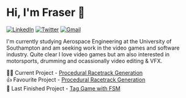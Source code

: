 # Hi, I'm Fraser 👋

[![LinkedIn](https://img.shields.io/badge/linkedin-%230077B5.svg?style=for-the-badge&logo=linkedin&logoColor=white)](https://www.linkedin.com/in/frasercurry/)
[![Twitter](https://img.shields.io/badge/Twitter-%231DA1F2.svg?style=for-the-badge&logo=Twitter&logoColor=white)](https://twitter.com/FraserCurry)
[![Gmail](https://img.shields.io/badge/Gmail-D14836?style=for-the-badge&logo=gmail&logoColor=white)](mailto:fraserjcurry@gmail.com)

<!--
When videos are posted:
[![YouTube](https://img.shields.io/badge/YouTube-%23FF0000.svg?style=for-the-badge&logo=YouTube&logoColor=white)](https://www.youtube.com/channel/UCG1ebn1PvyFYXi7XcfKJoDQ) 
-->

I'm currently studying Aerospace Engineering at the University of Southampton and am seeking work in the video games and software industry. Quite clear I love video games but am also interested in motorsports, drumming and ocassionally video editing & VFX.

👨‍💻 Current Project - [Procedural Racetrack Generation](https://github.com/ChickenKorma/Track-Generator) <br>
👍 Favourite Project - [Procedural Racetrack Generation](https://github.com/ChickenKorma/Track-Generator) <br>
🏁 Last Finished Project - [Tag Game with FSM](https://github.com/ChickenKorma/Tag-Game) 

